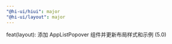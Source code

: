 ```yaml
---
"@hi-ui/hiui": major
"@hi-ui/layout": major
---
```


feat(layout): 添加 AppListPopover 组件并更新布局样式和示例 (5.0)
